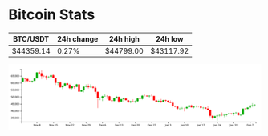 # Bitcoin Stats

BTC/USDT|24h change|24h high|24h low|
|---|---|---|---|
|$44359.14|0.27%|$44799.00|$43117.92|

<img src="./chart.svg">
